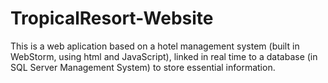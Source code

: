 # TropicalResort-Website
This is a web aplication based on a hotel management system (built in WebStorm, using html and JavaScript), linked in real time to a database (in SQL Server Management System) to store essential information.
